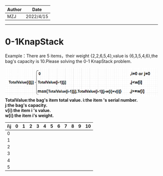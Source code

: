 |Author|Date|
|---|---|
|MZJ|2022/4/15|
---

# 0-1KnapStack

Example：There are 5 items，their weight  {2,2,6,5,4},value is {6,3,5,4,6},the bag's capacity is 10.Please solving the 0-1 KnapStack problem. 

![contents](https://github.com/MzjHarley/AlrorithmsDesign/blob/main/IMG/1.png)  
**TotalValue:the bag's item total value.
i:the item 's serial number.                    
j:the bag's capacity.                               
v[i]:the item i 's value.                              
w[i]:the item i's weight.**

|i\j|0|1|2|3|4|5|6|7|8|9|10|
|---|---|---|---|---|---|---|---|---|---|---|---|
|0|||||||||||
|1|||||||||||
|2|||||||||||
|3|||||||||||
|4|||||||||||
|5|||||||||||
